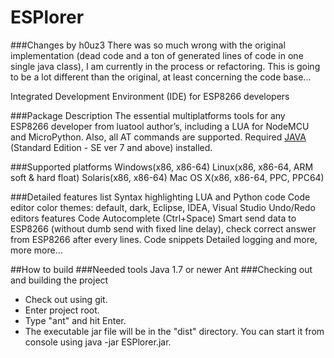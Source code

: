ESPlorer
========

###Changes by h0uz3
There was so much wrong with the original implementation (dead code and a ton of generated lines of code in one single java class), I am currently in the process or refactoring.
This is going to be a lot different than the original, at least concerning the code base...

Integrated Development Environment (IDE) for ESP8266 developers

###Package Description
The essential multiplatforms tools for any ESP8266 developer from luatool author’s, including a LUA for NodeMCU and MicroPython. Also, all AT commands are supported.
Required [JAVA](http://java.com/download) (Standard Edition - SE ver 7 and above) installed.

###Supported platforms
Windows(x86, x86-64)
Linux(x86, x86-64, ARM soft & hard float)
Solaris(x86, x86-64)
Mac OS X(x86, x86-64, PPC, PPC64)

###Detailed features list
Syntax highlighting LUA and Python code
Code editor color themes: default, dark, Eclipse, IDEA, Visual Studio
Undo/Redo editors features
Code Autocomplete (Ctrl+Space)
Smart send data to ESP8266 (without dumb send with fixed line delay), check correct answer from ESP8266 after every lines.
Code snippets
Detailed logging
and more, more more…

##How to build
###Needed tools
Java 1.7 or newer
Ant
###Checking out and building the project
- Check out using git.
- Enter project root.
- Type "ant" and hit Enter.
- The executable jar file will be in the "dist" directory. You can start it from console using java -jar ESPlorer.jar.